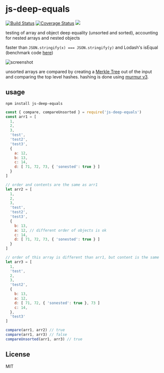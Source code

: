 # js-deep-equals
[![Build Status](https://travis-ci.org/joelwass/js-deep-equals.svg?branch=master)](https://travis-ci.org/joelwass/js-deep-equals)
[![Coverage Status](https://coveralls.io/repos/github/joelwass/js-deep-equals/badge.svg?branch=master)](https://coveralls.io/github/joelwass/js-deep-equals?branch=master)
[![](https://img.shields.io/npm/v/js-deep-equals.svg)](https://www.npmjs.com/package/js-deep-equals)

testing of array and object deep equality (unsorted and sorted), accounting for nested arrays and nested objects

faster than `JSON.stringify(x) === JSON.stringify(y)` and Lodash's isEqual (benchmark code [here](test/benchmark.js))

![screenshot](resources/benchmark_results.png)

unsorted arrays are compared by creating a [Merkle Tree](https://en.wikipedia.org/wiki/Merkle_tree) out of the input and comparing the top level hashes. hashing is done using [murmur v3](https://en.wikipedia.org/wiki/MurmurHash).

## usage

`npm install js-deep-equals`

```javascript
const { compare, compareUnsorted } = require('js-deep-equals')
const arr1 = [
  1,
  2,
  3,
  'test',
  'test2',
  'test3',
  {
    a: 12,
    b: 13,
    c: 14,
    d: [ 71, 72, 73, { 'sonested': true } ]
  }
]

// order and contents are the same as arr1
let arr2 = [
  1,
  2,
  3,
  'test',
  'test2',
  'test3',
  {
    b: 13,
    a: 12, // different order of objects is ok
    c: 14,
    d: [ 71, 72, 73, { 'sonested': true } ]
  }
]

// order of this array is different than arr1, but content is the same
let arr3 = [
  1,
  'test',
  2,
  3,
  'test2',
  {
    b: 13,
    a: 12,
    d: [ 71, 72, { 'sonested': true }, 73 ]
    c: 14,
  },
  'test3'
]

compare(arr1, arr2) // true
compare(arr1, arr3) // false
compareUnsorted(arr1, arr3) // true
```

## License
MIT
